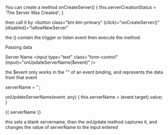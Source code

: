 You can create a method
onCreateServer() {
this.serverCreationStatus = 'The Server Was Created';
}

then call it by
<button
class="btn btn-primary"
(click)="onCreateServer()"
[disabled]="!allowNewServer"

>

the () contain the trigger or listen event
then execute the method.

Passing data

<label for="">Server Name</label>
<input type="text" class="form-control" (input)="onUpdateServerName($event)" />

the $event only works in the "" of an event binding, and represents the data from that event

serverName = '';

onUpdateServerName(event: any) {
this.serverName = (<HTMLInputElement>event.target).value;
}

<p>{{ serverName }}</p>

this sets a blank servername, then the onUpdate method captures it, and changes the value of serverName to the input entered
